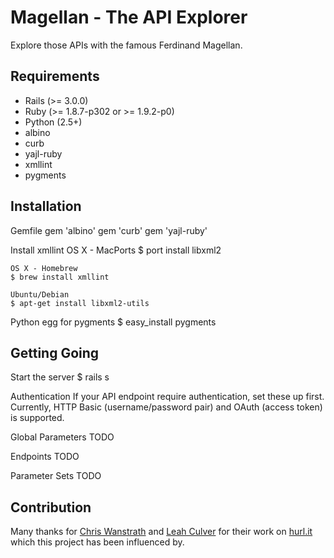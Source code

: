 Magellan - The API Explorer
===========================

Explore those APIs with the famous Ferdinand Magellan.

Requirements
------------
* Rails (>= 3.0.0)
* Ruby (>= 1.8.7-p302 or >= 1.9.2-p0)
* Python (2.5+)
* albino
* curb
* yajl-ruby
* xmllint
* pygments

Installation
------------
Gemfile
    gem 'albino'
    gem 'curb'
    gem 'yajl-ruby'
    
Install xmllint
    OS X - MacPorts
    $ port install libxml2

    OS X - Homebrew
    $ brew install xmllint
    
    Ubuntu/Debian
    $ apt-get install libxml2-utils
    
Python egg for pygments
    $ easy_install pygments
    
Getting Going
-------------
Start the server
    $ rails s
    
Authentication
If your API endpoint require authentication, set these up first. Currently,
HTTP Basic (username/password pair) and OAuth (access token) is supported.

Global Parameters
TODO

Endpoints
TODO

Parameter Sets
TODO
    
Contribution
------------
Many thanks for [Chris Wanstrath][3] and [Leah Culver][2] for their work on [hurl.it][1]
which this project has been influenced by.

[1]: http://github.com/defunkt/hurl
[2]: http://github.com/leah
[3]: http://github.com/defunkt
